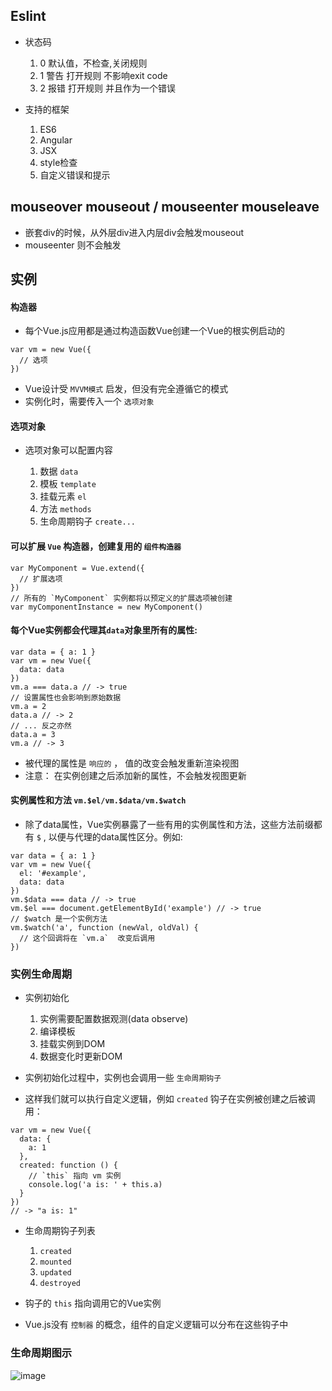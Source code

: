 ## Eslint

* 状态码

    1. 0 默认值，不检查,关闭规则
    2. 1 警告 打开规则 不影响exit code
    3. 2 报错 打开规则 并且作为一个错误

* 支持的框架

    1. ES6
    2. Angular
    3. JSX
    4. style检查
    5. 自定义错误和提示
    
## mouseover mouseout / mouseenter mouseleave 

* 嵌套div的时候，从外层div进入内层div会触发mouseout
* mouseenter 则不会触发

## 实例

#### 构造器

* 每个Vue.js应用都是通过构造函数Vue创建一个Vue的根实例启动的

```
var vm = new Vue({
  // 选项
})
```

* Vue设计受 `MVVM模式` 启发，但没有完全遵循它的模式
* 实例化时，需要传入一个 `选项对象` 
    
#### 选项对象

* 选项对象可以配置内容

    1. 数据 `data`
    2. 模板 `template`
    3. 挂载元素 `el`
    4. 方法 `methods`
    5. 生命周期钩子 `create...`

#### 可以扩展 `Vue` 构造器，创建复用的 `组件构造器`

```
var MyComponent = Vue.extend({
  // 扩展选项
})
// 所有的 `MyComponent` 实例都将以预定义的扩展选项被创建
var myComponentInstance = new MyComponent()
```

#### 每个Vue实例都会代理其`data`对象里所有的属性:

```
var data = { a: 1 }
var vm = new Vue({
  data: data
})
vm.a === data.a // -> true
// 设置属性也会影响到原始数据
vm.a = 2
data.a // -> 2
// ... 反之亦然
data.a = 3
vm.a // -> 3

```
* 被代理的属性是 `响应的` ， 值的改变会触发重新渲染视图
* 注意： 在实例创建之后添加新的属性，不会触发视图更新


#### 实例属性和方法 `vm.$el/vm.$data/vm.$watch`

* 除了data属性，Vue实例暴露了一些有用的实例属性和方法，这些方法前缀都有 `$` , 以便与代理的data属性区分。例如:

```
var data = { a: 1 }
var vm = new Vue({
  el: '#example',
  data: data
})
vm.$data === data // -> true
vm.$el === document.getElementById('example') // -> true
// $watch 是一个实例方法
vm.$watch('a', function (newVal, oldVal) {
  // 这个回调将在 `vm.a`  改变后调用
})
```

### 实例生命周期

* 实例初始化

    1. 实例需要配置数据观测(data observe)
    2. 编译模板
    3. 挂载实例到DOM
    4. 数据变化时更新DOM

* 实例初始化过程中，实例也会调用一些 `生命周期钩子`
* 这样我们就可以执行自定义逻辑，例如 `created` 钩子在实例被创建之后被调用：

```
var vm = new Vue({
  data: {
    a: 1
  },
  created: function () {
    // `this` 指向 vm 实例
    console.log('a is: ' + this.a)
  }
})
// -> "a is: 1"
```

* 生命周期钩子列表

    1. `created`
    2. `mounted`
    3. `updated`
    4. `destroyed`
    
* 钩子的 `this` 指向调用它的Vue实例
    

* Vue.js没有 `控制器` 的概念，组件的自定义逻辑可以分布在这些钩子中

### 生命周期图示


![image](https://cn.vuejs.org/images/lifecycle.png)
